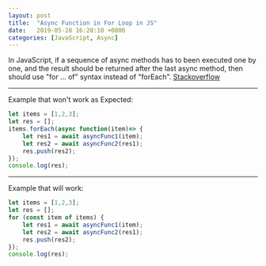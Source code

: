```yaml
---
layout: post
title:  "Async Function in For Loop in JS"
date:   2019-05-28 16:28:10 +0800
categories: [JavaScript, Async]
---
```

In JavaScript, if a sequence of async methods has to been executed one by one, and the result should be returned after the last async method, then should use "for ... of" syntax instead of "forEach". [Stackoverflow](https://stackoverflow.com/questions/37576685/using-async-await-with-a-foreach-loop)

---

Example that won't work as Expected:
```javascript
let items = [1,2,3];
let res = [];
items.forEach(async function(item)=> {
    let res1 = await asyncFunc1(item);
    let res2 = await asyncFunc2(res1);
    res.push(res2);
});
console.log(res);
```

---

Example that will work:

```javascript
let items = [1,2,3];
let res = [];
for (const item of items) {
    let res1 = await asyncFunc1(item);
    let res2 = await asyncFunc2(res1);
    res.push(res2);
});
console.log(res);
```